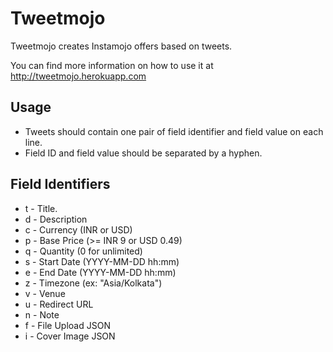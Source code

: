 # Tweetmojo

Tweetmojo creates Instamojo offers based on tweets.

You can find more information on how to use it at http://tweetmojo.herokuapp.com

## Usage

* Tweets should contain one pair of field identifier and field value on each line.
* Field ID and field value should be separated by a hyphen.

## Field Identifiers

* t - Title.
* d - Description
* c - Currency (INR or USD)
* p - Base Price (>= INR 9 or USD 0.49)
* q - Quantity (0 for unlimited)
* s - Start Date (YYYY-MM-DD hh:mm)
* e - End Date (YYYY-MM-DD hh:mm)
* z - Timezone (ex: "Asia/Kolkata")
* v - Venue
* u - Redirect URL
* n - Note
* f - File Upload JSON
* i - Cover Image JSON
